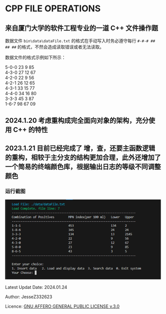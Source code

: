 # CPP FILE OPERATIONS

## 来自厦门大学的软件工程专业的一道 C++ 文件操作题

数据文件 `bin\data\dataFile.txt` 的格式在手动写入时务必遵守每行 `#-#-# ## ## ##` 的格式，不然会造成读取错误或者无法读取。

数据文件的格式示例如下所示：

5-0-0 23 9 85  
4-3-0 27 12 67  
4-2-0 22 9 56  
4-2-1 26 12 65  
4-3-1 33 15 77  
4-4-0 34 16 80  
3-3-3 45 3 87  
1-6-7 98 67 09  

## 2024.1.20 考虑重构成完全面向对象的架构，充分使用 C++ 的特性

## 2023.1.21 目前已经完成了 增，查，还要主函数逻辑的重构，相较于主分支的结构更加合理，此外还增加了一个简易的终端颜色库，根据输出日志的等级不同调整颜色

### 运行截图

![runImage](./img/runImage.png)

Latest Updat Date: 2024.01.24

Author: JesseZ332623

Licence: [GNU AFFERO GENERAL PUBLIC LICENSE v.3.0](https://www.gnu.org/licenses/agpl-3.0.en.html)
